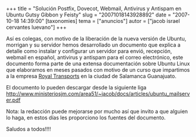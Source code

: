 +++
title = "Solución Postfix, Dovecot, Webmail, Antivirus y Antispam en Ubuntu Gutsy Gibbon y Feisty"
slug = "20071018143928892"
date = "2007-10-18 14:39:00"
[taxonomies]
tema = ["anuncios"]
autor = ["jacob israel cervantes luevano"]
+++

Así es colegas, con motivo de la liberación de la nueva versión de
Ubuntu, morrigan y su servidor hemos desarrollado un documento que
explica a detalle como instalar y configurar un servidor para envió,
recepción, webmail en español, antivirus y antispam para el correo
electrónico, este documento forma parte de una extensa documentación
sobre Ubuntu Linux que elaboramos en meses pasados con motivo de un
curso que impartimos a la empresa [Royal
Transports](http://www.royaltransports.com.mx/) en la ciudad de
Salamanca Guanajuato.  
  
El documento lo pueden descargar desde la siguiente liga
<http://www.ministeriosjm.com/area51/~jacob/docs/articles/ubuntu_mailserver.pdf>  
  
Nota: la redacción puede mejorarse por mucho así que invito a que
alguien lo haga, en estos días les proporciono los fuentes del
documento.  
  
Saludos a todos!!!!

